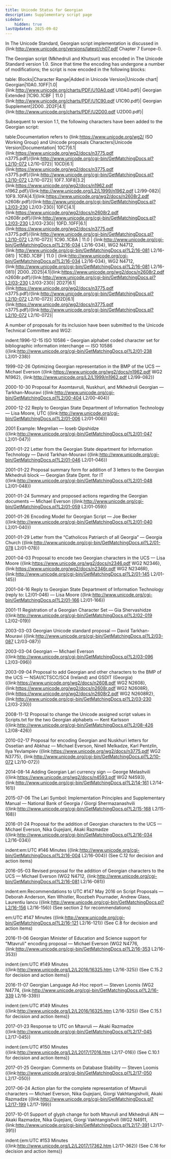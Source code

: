 ```yaml
---
title: Unicode Status for Georgian
description: Supplementary script page
sidebar:
    hidden: true
lastUpdated: 2025-09-02
---
```


In The Unicode Standard, Georgian script implementation is discussed in {link:http://www.unicode.org/versions/latest/ch07.pdf Chapter 7 Europe-I}.

[comment]: # (end of intro)

[comment]: # (start of blocks)

The Georgian script (Mkhedruli and Khutsuri) was encoded in The Unicode Standard version 1.0. Since that time the encoding has undergone a number of modifications; the script is now encoded in the following blocks:

table:
Blocks|Character Range|Added in Unicode Version|Unicode chart|
Georgian|10A0..10FF|1.0|{link:http://www.unicode.org/charts/PDF/U10A0.pdf U10A0.pdf}|
Georgian Extended |1C90..1CBF | 11.0 | {link:http://www.unicode.org/charts/PDF/U1C90.pdf U1C90.pdf}|
Georgian Supplement|2D00..2D2F|4.1|{link:http://www.unicode.org/charts/PDF/U2D00.pdf U2D00.pdf}|

[comment]: # (end of blocks)

[comment]: # (start of chars)

Subsequent to version 1.1, the following characters have been added to the Georgian script:

table:Documentation refers to {link:https://www.unicode.org/wg2/ ISO Working Group} and Unicode proposals
Characters|Unicode Version|Documentation|
10C7|6.1|{link:https://www.unicode.org/wg2/docs/n3775.pdf n3775.pdf}/{link:http://www.unicode.org/cgi-bin/GetMatchingDocs.pl?L2/10-072 L2/10-072}|
10CD|6.1|{link:https://www.unicode.org/wg2/docs/n3775.pdf n3775.pdf}/{link:http://www.unicode.org/cgi-bin/GetMatchingDocs.pl?L2/10-072 L2/10-072}|
10F7..10F8|3.2|{link:https://www.unicode.org/wg2/docs/n1962.pdf n1962.pdf}/{link:http://www.unicode.org/L2/L1999/n1962.pdf L2/99-082}|
10F9..10FA|4.1|{link:https://www.unicode.org/wg2/docs/n2608r2.pdf n2608r.pdf}/{link:http://www.unicode.org/cgi-bin/GetMatchingDocs.pl?L2/03-230 L2/03-230}|
10FC|4.1|{link:https://www.unicode.org/wg2/docs/n2608r2.pdf n2608r.pdf}/{link:http://www.unicode.org/cgi-bin/GetMatchingDocs.pl?L2/03-230 L2/03-230}|
10FD..10FF|6.1|{link:https://www.unicode.org/wg2/docs/n3775.pdf n3775.pdf}/{link:http://www.unicode.org/cgi-bin/GetMatchingDocs.pl?L2/10-072 L2/10-072}|
1C90..1CBA | 11.0 | {link:http://www.unicode.org/cgi-bin/GetMatchingDocs.pl?L2/16-034 L2/16-034}, WG2 N4712, {link:http://www.unicode.org/cgi-bin/GetMatchingDocs.pl?L2/16-081 L2/16-081} |
1CBD..1CBF | 11.0 | {link:http://www.unicode.org/cgi-bin/GetMatchingDocs.pl?L2/16-034 L2/16-034}, WG2 N4712, {link:http://www.unicode.org/cgi-bin/GetMatchingDocs.pl?L2/16-081 L2/16-081}|
2D00..2D25|4.1|{link:https://www.unicode.org/wg2/docs/n2608r2.pdf n2608r.pdf}/{link:http://www.unicode.org/cgi-bin/GetMatchingDocs.pl?L2/03-230 L2/03-230}|
2D27|6.1|{link:https://www.unicode.org/wg2/docs/n3775.pdf n3775.pdf}/{link:http://www.unicode.org/cgi-bin/GetMatchingDocs.pl?L2/10-072 L2/10-072}|
2D2D|6.1|{link:https://www.unicode.org/wg2/docs/n3775.pdf n3775.pdf}/{link:http://www.unicode.org/cgi-bin/GetMatchingDocs.pl?L2/10-072 L2/10-072}|

[comment]: # (end of chars)

[comment]: # (start of rest)

A number of proposals for its inclusion have been submitted to the Unicode Technical Committee and WG2:

indent:1996-12-15 ISO 10586 – Georgian alphabet coded character set for bibliographic information interchange —   ISO 10586 ({link:http://www.unicode.org/cgi-bin/GetMatchingDocs.pl?L2/01-238 L2/01-238})

1999-02-26 Optimizing Georgian representation in the BMP of the UCS — Michael Everson ({link:https://www.unicode.org/wg2/docs/n1962.pdf WG2 N1962}, {link:http://www.unicode.org/L2/L1999/n1962.pdf L2/99-082})

2000-10-30 Proposal for Asomtavruli, Nuskhuri, and Mkhedruli Georgian — Tarkhan-Mouravi ({link:http://www.unicode.org/cgi-bin/GetMatchingDocs.pl?L2/00-404 L2/00-404})

2000-12-22 Reply to Georgian State Department of Information Technology — Lisa Moore, UTC ({link:http://www.unicode.org/cgi-bin/GetMatchingDocs.pl?L2/01-006 L2/01-006})

2001 Example: Megrelian — Ioseb Qipshidze ({link:http://www.unicode.org/cgi-bin/GetMatchingDocs.pl?L2/01-047 L2/01-047})

2001-01-22 Letter from the Georgian State department for Information Technology — David Tarkhan-Mouravi ({link:http://www.unicode.org/cgi-bin/GetMatchingDocs.pl?L2/01-046 L2/01-046})

2001-01-22 Proposal summary form for addition of 3 letters to the Georgian Mkhedruli block — Georgian State Dpmt. for IT ({link:http://www.unicode.org/cgi-bin/GetMatchingDocs.pl?L2/01-048 L2/01-048})

2001-01-24 Summary and proposed actions regarding the Georgian documents — Michael Everson ({link:http://www.unicode.org/cgi-bin/GetMatchingDocs.pl?L2/01-059 L2/01-059})

2001-01-26 Encoding Model for Georgian Script — Joe Becker ({link:http://www.unicode.org/cgi-bin/GetMatchingDocs.pl?L2/01-040 L2/01-040})

2001-01-29 Letter from the “Catholicos Patriarch of all Georgia” — Georgia Church ({link:http://www.unicode.org/cgi-bin/GetMatchingDocs.pl?L2/01-078 L2/01-078})

2001-04-03 Proposal to encode two Georgian characters in the UCS — Lisa Moore ({link:https://www.unicode.org/wg2/docs/n2346.pdf WG2 N2346}, {link:https://www.unicode.org/wg2/docs/n2346r.pdf WG2 N2346R}, {link:http://www.unicode.org/cgi-bin/GetMatchingDocs.pl?L2/01-145 L2/01-145})

2001-04-16 Reply to Georgian State Department of Information Technology  (reply to: L2/01-046) — Lisa Moore ({link:http://www.unicode.org/cgi-bin/GetMatchingDocs.pl?L2/01-166 L2/01-166})

2001-11 Registration of a Georgian Character Set — Gia Shervashidze ({link:http://www.unicode.org/cgi-bin/GetMatchingDocs.pl?L2/02-019 L2/02-019})

2003-03-03 Georgian Unicode standard proposal — David Tarkhan-Mouravi ({link:http://www.unicode.org/cgi-bin/GetMatchingDocs.pl?L2/03-087 L2/03-087})

2003-03-04 Georgian — Michael Everson ({link:http://www.unicode.org/cgi-bin/GetMatchingDocs.pl?L2/03-096 L2/03-096})

2003-09-04 Proposal to add Georgian and other characters to the BMP of the UCS — NSAI/ICTSCC/SC4 (Ireland) and GSDIT (Georgia) ({link:https://www.unicode.org/wg2/docs/n2608.pdf WG2 N2608}, {link:https://www.unicode.org/wg2/docs/n2608r.pdf WG2 N2608R}, {link:https://www.unicode.org/wg2/docs/n2608r2.pdf WG2 N2608R2}, {link:http://www.unicode.org/cgi-bin/GetMatchingDocs.pl?L2/03-230 L2/03-230})

2008-11-12 Proposal to change the Unicode assigned script values in Scripts.txt for the two Georgian alphabets — Kent Karlsson ({link:http://www.unicode.org/cgi-bin/GetMatchingDocs.pl?L2/08-426 L2/08-426})

2010-02-17 Proposal for encoding Georgian and Nuskhuri letters for Ossetian and Abkhaz — Michael Everson, Ninell Melkadze, Karl Pentzlin, Ilya Yevlampiev ({link:https://www.unicode.org/wg2/docs/n3775.pdf WG2 N3775}, {link:http://www.unicode.org/cgi-bin/GetMatchingDocs.pl?L2/10-072 L2/10-072})

2014-08-14 Adding Georgian Lari currency sign — George Melashvili ({link:https://www.unicode.org/wg2/docs/n4593.pdf WG2 N4593}, {link:http://www.unicode.org/cgi-bin/GetMatchingDocs.pl?L2/14-161 L2/14-161})

2015-07-06 The Lari Symbol: Implementation Principles and Supplementary Manual — National Bank of Georgia / Giorgi Shermazanashvili ({link:http://www.unicode.org/cgi-bin/GetMatchingDocs.pl?L2/15-168 L2/15-168})

2016-01-24 Proposal for the addition of Georgian characters to the UCS — Michael Everson, Nika Gujejiani, Akaki Razmadze ({link:http://www.unicode.org/cgi-bin/GetMatchingDocs.pl?L2/16-034 L2/16-034})

indent:em:UTC #146 Minutes ({link:http://www.unicode.org/cgi-bin/GetMatchingDocs.pl?L2/16-004 L2/16-004}) (See C.12 for decision and action items)


2016-05-03 Revised proposal for the addition of Georgian characters to the UCS — Michael Everson (WG2 N4712, {link:http://www.unicode.org/cgi-bin/GetMatchingDocs.pl?L2/16-081 L2/16-081})

indent:em:Recommendations to UTC #147 May 2016 on Script Proposals — Deborah Anderson, Ken Whistler, Roozbeh Pournader, Andrew Glass, Laurentiu Iancu ({link:http://www.unicode.org/cgi-bin/GetMatchingDocs.pl?L2/16-156 L2/16-156}) (See section 2 for recommendations)

em:UTC #147 Minutes ({link:http://www.unicode.org/cgi-bin/GetMatchingDocs.pl?L2/16-121 L2/16-121}) (See C.8 for decision and action items)


2016-11-06 Georgian Minister of Education and Science support for "Mtavruli" encoding proposal — Michael Everson (WG2 N4776, {link:http://www.unicode.org/cgi-bin/GetMatchingDocs.pl?L2/16-353 L2/16-353})

indent:{em:UTC #149 Minutes ({link:http://www.unicode.org/L2/L2016/16325.htm L2/16-325}) (See C.15.2 for decision and action items)}


2016-11-07 Georgian Language Ad-Hoc report — Steven Loomis (WG2 N4774, {link:http://www.unicode.org/cgi-bin/GetMatchingDocs.pl?L2/16-339 L2/16-339})

indent:{em:UTC #149 Minutes ({link:http://www.unicode.org/L2/L2016/16325.htm L2/16-325}) (See C.15.1 for decision and action items)}


2017-01-23 Response to UTC on Mtavruli — Akaki Razmadze ({link:http://www.unicode.org/cgi-bin/GetMatchingDocs.pl?L2/17-045 L2/17-045})

indent:{em:UTC #150 Minutes ({link:http://www.unicode.org/L2/L2017/17016.htm L2/17-016}) (See C.10.1 for decision and action items)}


2017-01-25 Georgian: Comments on Database Stability — Steven Loomis ({link:http://www.unicode.org/cgi-bin/GetMatchingDocs.pl?L2/17-050 L2/17-050})

2017-06-24 Action plan for the complete representation of Mtavruli characters — Michael Everson, Nika Gujejiani, Giorgi Vakhtangishvili, Akaki Razmadze 	({link:http://www.unicode.org/cgi-bin/GetMatchingDocs.pl?L2/17-199 L2/17-199})

2017-10-01 Support of glyph change for both Mtavruli and Mkhedruli AIN — Akaki Razmadze, Nika Gujejiani, Giorgi Vakhtangishvili (WG2 N4911, {link:http://www.unicode.org/cgi-bin/GetMatchingDocs.pl?L2/17-391 L2/17-391})

indent:{em:UTC #153 Minutes ({link:http://www.unicode.org/L2/L2017/17362.htm L2/17-362}) (See C.16 for decision and action items)}

